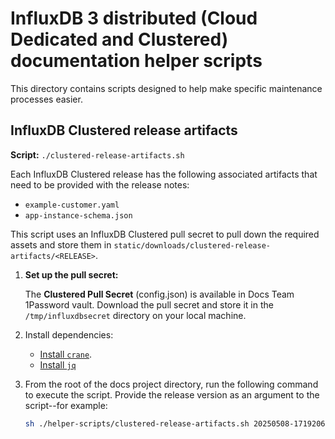 # InfluxDB 3 distributed (Cloud Dedicated and Clustered) documentation helper scripts

This directory contains scripts designed to help make specific maintenance
processes easier.

## InfluxDB Clustered release artifacts

**Script:** `./clustered-release-artifacts.sh`

Each InfluxDB Clustered release has the following associated artifacts that need
to be provided with the release notes:

- `example-customer.yaml`
- `app-instance-schema.json`

This script uses an InfluxDB Clustered pull secret to pull down the required
assets and store them in `static/downloads/clustered-release-artifacts/<RELEASE>`.

1.  **Set up the pull secret:**

    The **Clustered Pull Secret** (config.json) is available in Docs Team
    1Password vault. Download the pull secret and store it in the
    `/tmp/influxdbsecret` directory on your local machine.

2.  Install dependencies:
    
    - [Install `crane`](https://github.com/google/go-containerregistry/tree/main/cmd/crane#installation).
    - [Install `jq`](https://jqlang.org/download/)

3.  From the root of the docs project directory, run the following command to
    execute the script. Provide the release version as an argument to the
    script--for example:

    ```sh
    sh ./helper-scripts/clustered-release-artifacts.sh 20250508-1719206
    ```
